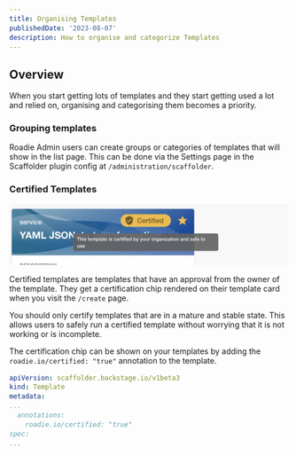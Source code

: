 ```yaml
---
title: Organising Templates
publishedDate: '2023-08-07'
description: How to organise and categorize Templates
---
```


## Overview

When you start getting lots of templates and they start getting used a lot and relied on, organising and categorising them becomes a priority.

### Grouping templates

Roadie Admin users can create groups or categories of templates that will show in the list page. This can be done via the Settings page in the Scaffolder plugin config at `/administration/scaffolder`.

### Certified Templates

![certified-template](./certified.webp)

Certified templates are templates that have an approval from the owner of the template. They get a certification chip rendered on their template card when you visit the `/create` page.

You should only certify templates that are in a mature and stable state. This allows users to safely run a certified template without worrying that it is not working or is incomplete.

The certification chip can be shown on your templates by adding the `roadie.io/certified: "true"` annotation to the template.

```yaml
apiVersion: scaffolder.backstage.io/v1beta3
kind: Template
metadata:
...
  annotations:
    roadie.io/certified: "true"
spec:
...
```

